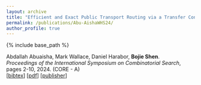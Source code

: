 ```yaml
---
layout: archive
title: "Efficient and Exact Public Transport Routing via a Transfer Connection Database"
permalink: /publications/Abu-AishaWHS24/
author_profile: true
---
```


{% include base_path %}

Abdallah Abuaisha, Mark Wallace, Daniel Harabor, **Bojie Shen**.            
<i>Proceedings of the International Symposium on Combinatorial Search</i>, pages 2-10, 2024. (CORE - A)     
[<a href="javascript:void(0)" onclick="(function(target, id) { if ($('#' + id).css('display') == 'block') { $('#' + id).hide('fast'); $(target).text('bibtex') } else { $('#' + id).show('fast'); $(target).text('bibtex▲') } })(this, 'bibtex-Abu-AishaWHS24');">bibtex</a>]
    [[pdf](https://bshen95.github.io/bojieshen.me/files/Abu-AishaWHS24.pdf)]
    [[publisher](https://ojs.aaai.org/index.php/SOCS/article/view/31536)]
<div id="bibtex-Abu-AishaWHS24" style="display:none">
<pre> @inproceedings{DBLP:conf/socs/Abu-AishaWHS24,
  author       = {Abdallah Abu{-}Aisha and
                  Mark Wallace and
                  Daniel Harabor and
                  Bojie Shen},
  editor       = {Ariel Felner and
                  Jiaoyang Li},
  title        = {Efficient and Exact Public Transport Routing via a Transfer Connection
                  Database},
  booktitle    = {Seventeenth International Symposium on Combinatorial Search, {SOCS}
                  2024, Kananaskis, Alberta, Canada, June 6-8, 2024},
  pages        = {2--10},
  publisher    = {AAAI Press},
  year         = {2024},
  url          = {https://doi.org/10.1609/socs.v17i1.31536},
  doi          = {10.1609/SOCS.V17I1.31536},
  timestamp    = {Tue, 04 Jun 2024 12:08:14 +0200},
  biburl       = {https://dblp.org/rec/conf/socs/Abu-AishaWHS24.bib},
  bibsource    = {dblp computer science bibliography, https://dblp.org}
}
</pre></div> 
